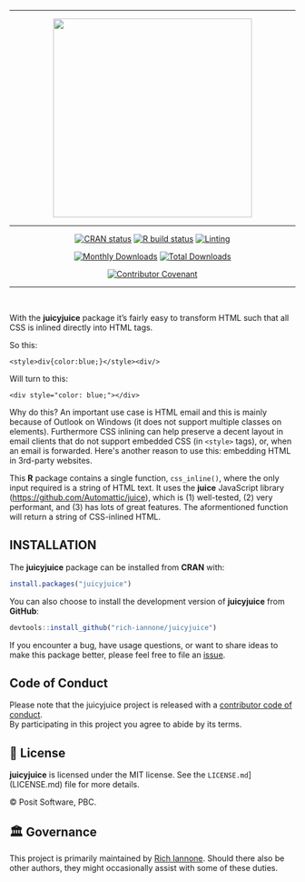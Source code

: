 <div align="center">

<hr style="color:transparent" />
<a href='https://rich-iannone.github.io/juicyjuice/'><img src="man/figures/logo.png" width="350px"/></a>
<hr style="color:transparent"/>
<!-- badges: start -->
<a href="https://cran.r-project.org/package=juicyjuice"><img src="https://www.r-pkg.org/badges/version/juicyjuice" alt="CRAN status" /></a>
<a href="https://github.com/rich-iannone/juicyjuice/actions"><img src="https://github.com/rich-iannone/juicyjuice/workflows/R-CMD-check/badge.svg" alt="R build status" /></a>
<a href="https://github.com/rich-iannone/juicyjuice/actions"><img src="https://github.com/rich-iannone/juicyjuice/workflows/lint/badge.svg" alt="Linting" /></a>

<a href="https://CRAN.R-project.org/package=juicyjuice"><img src="https://cranlogs.r-pkg.org/badges/juicyjuice" alt="Monthly Downloads"></a>
<a href="https://CRAN.R-project.org/package=juicyjuice"><img src="https://cranlogs.r-pkg.org/badges/grand-total/juicyjuice" alt="Total Downloads"></a>

<a href="https://www.contributor-covenant.org/version/2/0/code_of_conduct/"><img src="https://img.shields.io/badge/Contributor%20Covenant-v2.0%20adopted-ff69b4.svg" alt="Contributor Covenant" /></a>
<!-- badges: end -->
<hr style="color:transparent" />
<br />
</div>

With the **juicyjuice** package it’s fairly easy to transform HTML such that all CSS is inlined directly into HTML tags.

So this:

`<style>div{color:blue;}</style><div/>`

Will turn to this:

`<div style="color: blue;"></div>`

Why do this? An important use case is HTML email and this is mainly because of Outlook on Windows (it does not support multiple classes on elements). Furthermore CSS inlining can help preserve a decent layout in email clients that do not support embedded CSS (in `<style>` tags), or, when an email is forwarded. Here's another reason to use this: embedding HTML in 3rd-party websites. 

This **R** package contains a single function, `css_inline()`, where the only input required is a string of HTML text. It uses the **juice** JavaScript library (https://github.com/Automattic/juice), which is (1) well-tested, (2) very performant, and (3) has lots of great features. The aformentioned function will return a string of CSS-inlined HTML.

## INSTALLATION

The **juicyjuice** package can be installed from **CRAN** with:

``` r
install.packages("juicyjuice")
```

You can also choose to install the development version of **juicyjuice** from
**GitHub**:

``` r
devtools::install_github("rich-iannone/juicyjuice")
```

If you encounter a bug, have usage questions, or want to share ideas to
make this package better, please feel free to file an
[issue](https://github.com/rich-iannone/juicyjuice/issues).

## Code of Conduct

Please note that the juicyjuice project is released with a [contributor code of conduct](https://www.contributor-covenant.org/version/2/0/code_of_conduct/).<br>By participating in this project you agree to abide by its terms.

## 📄 License

**juicyjuice** is licensed under the MIT license. See the `LICENSE.md`](LICENSE.md) file for more details.

© Posit Software, PBC.

## 🏛️ Governance

This project is primarily maintained by [Rich Iannone](https://twitter.com/riannone). Should there also be other authors, they might occasionally assist with some of these duties.
